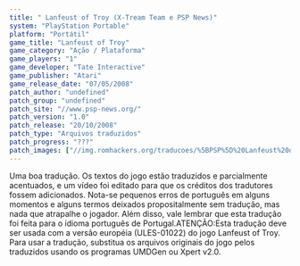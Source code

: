 ```yaml
---
title: " Lanfeust of Troy (X-Tream Team e PSP News)"
system: "PlayStation Portable"
platform: "Portátil"
game_title: "Lanfeust of Troy"
game_category: "Ação / Plataforma"
game_players: "1"
game_developer: "Tate Interactive"
game_publisher: "Atari"
game_release_date: "07/05/2008"
patch_author: "undefined"
patch_group: "undefined"
patch_site: "//www.psp-news.org/"
patch_version: "1.0"
patch_release: "20/10/2008"
patch_type: "Arquivos traduzidos"
patch_progress: "???"
patch_images: ["//img.romhackers.org/traducoes/%5BPSP%5D%20Lanfeust%20of%20Troy%20-%20X-Tream%20Team%20e%20PSP%20News%20-%201.jpg","//img.romhackers.org/traducoes/%5BPSP%5D%20Lanfeust%20of%20Troy%20-%20X-Tream%20Team%20e%20PSP%20News%20-%202.jpg","//img.romhackers.org/traducoes/%5BPSP%5D%20Lanfeust%20of%20Troy%20-%20X-Tream%20Team%20e%20PSP%20News%20-%203.jpg"]
---
```

Uma boa tradução. Os textos do jogo estão traduzidos e parcialmente acentuados, e um vídeo foi editado para que os créditos dos tradutores fossem adicionados. Nota-se pequenos erros de português em alguns momentos e alguns termos deixados propositalmente sem tradução, mas nada que atrapalhe o jogador. Além disso, vale lembrar que esta tradução foi feita para o idioma português de Portugal.ATENÇÃO:Esta tradução deve ser usada com a versão européia (ULES-01022) do jogo Lanfeust of Troy. Para usar a tradução, substitua os arquivos originais do jogo pelos traduzidos usando os programas UMDGen ou Xpert v2.0.